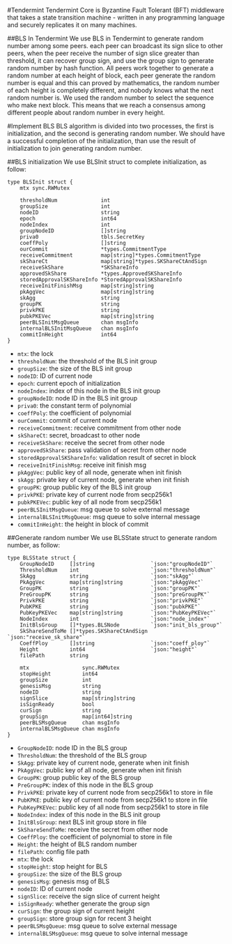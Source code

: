 #Tendermint
Tendermint Core is Byzantine Fault Tolerant (BFT) middleware that takes
a state transition machine - written in any programming language and
securely replicates it on many machines.

##BLS In Tendermint
We use BLS in Tendermint to generate random number among some peers. each
peer can broadcast its sign slice to other peers, when the peer receive the
number of sign slice greater than threshold, it can recover group sign, and
use the group sign to generate random number by hash function. All peers
work together to generate a random number at each height of block, each peer
generate the random number is equal and this can proved by mathematics, the
random number of each height is completely different, and nobody knows what
the next random number is. We used the random number to select the sequence
who make next block. This means that we reach a consensus among different
people about random number in every height.

#Implement BLS
BLS algorithm is divided into two processes, the first is initialization, and
the second is generating random number. We should have a successful completion
of the initialization, than use the result of initialization to join generating
random number.

##BLS initialization
We use BLSInit struct to complete initialization, as follow:
```
type BLSInit struct {
	mtx sync.RWMutex

	thresholdNum              int
	groupSize                 int
	nodeID                    string
	epoch                     int64
	nodeIndex                 int
	groupNodeID               []string
	priva0                    tbls.SecretKey
	coeffPoly                 []string
	ourCommit                 *types.CommitmentType
	receiveCommitment         map[string]*types.CommitmentType
	skShareCt                 map[string]*types.SKShareCtAndSign
	receiveSkShare            *SKShareInfo
	approvedSkShare           *types.ApprovedSKShareInfo
	storedApprovalSKShareInfo *StoredApprovalSKShareInfo
	receiveInitFinishMsg      map[string]string
	pkAggVec                  map[string]string
	skAgg                     string
	groupPK                   string
	privkPKE                  string
	pubkPKEVec                map[string]string
	peerBLSInitMsgQueue       chan msgInfo
	internalBLSInitMsgQueue   chan msgInfo
	commitInHeight            int64
}
```
- `mtx`: the lock
- `thresholdNum`: the threshold of the BLS init group
- `groupSize`: the size of the BLS init group
- `nodeID`: ID of current node
- `epoch`: current epoch of initialization
- `nodeIndex`: index of this node in the BLS init group
- `groupNodeID`: node ID in the BLS init group
- `priva0`: the constant term of polynomial
- `coeffPoly`: the coefficient of polynomial
- `ourCommit`: commit of current node
- `receiveCommitment`: receive commitment from other node
- `skShareCt`: secret, broadcast to other node
- `receiveSkShare`: receive the secret from other node
- `approvedSkShare`: pass validation of secret from other node
- `storedApprovalSKShareInfo`: validation result of secret in block
- `receiveInitFinishMsg`: receive init finish msg
- `pkAggVec`: public key of all node, generate when init finish
- `skAgg`: private key of current node, generate when init finish
- `groupPK`: group public key of the BLS init group
- `privkPKE`: private key of current node from secp256k1
- `pubkPKEVec`: public key of all node from secp256k1
- `peerBLSInitMsgQueue`: msg queue to solve external message
- `internalBLSInitMsgQueue`: msg queue to solve internal message
- `commitInHeight`: the height in block of commit

##Generate random number
We use BLSState struct to generate random number, as follow:
```
type BLSState struct {
	GroupNodeID     []string                  `json:"groupNodeID"`
	ThresholdNum    int                       `json:"thresholdNum"`
	SkAgg           string                    `json:"skAgg"`
	PkAggVec        map[string]string         `json:"pkAggVec"`
	GroupPK         string                    `json:"groupPK"`
	PreGroupPK      string                    `json:"preGroupPK"`
	PrivkPKE        string                    `json:"privkPKE"`
	PubKPKE         string                    `json:"pubkPKE"`
	PubKeyPKEVec    map[string]string         `json:"PubKeyPKEVec"`
	NodeIndex       int                       `json:"node_index"`
	InitBlsGroup    []*types.BLSNode          `json:"init_bls_group"`
	SkShareSendToMe []*types.SKShareCtAndSign `json:"receive_sk_share"`
	CoeffPloy       []string                  `json:"coeff_ploy"`
	Height          int64                     `json:"height"`
	filePath        string

	mtx                 sync.RWMutex
	stopHeight          int64
	groupSize           int
	genesisMsg          string
	nodeID              string
	signSlice           map[string]string
	isSignReady         bool
	curSign             string
	groupSign           map[int64]string
	peerBLSMsgQueue     chan msgInfo
	internalBLSMsgQueue chan msgInfo
}
```
- `GroupNodeID`: node ID in the BLS group
- `ThresholdNum`: the threshold of the BLS group
- `SkAgg`: private key of current node, generate when init finish
- `PkAggVec`: public key of all node, generate when init finish
- `GroupPK`: group public key of the BLS group
- `PreGroupPK`: index of this node in the BLS group
- `PrivkPKE`: private key of current node from secp256k1 to store in file
- `PubKPKE`: public key of current node from secp256k1 to store in file
- `PubKeyPKEVec`: public key of all node from secp256k1 to store in file
- `NodeIndex`: index of this node in the BLS init group
- `InitBlsGroup`: next BLS init group store in file
- `SkShareSendToMe`: receive the secret from other node
- `CoeffPloy`: the coefficient of polynomial to store in file
- `Height`: the height of BLS random number
- `filePath`: config file path
- `mtx`: the lock
- `stopHeight`: stop height for BLS
- `groupSize`: the size of the BLS group
- `genesisMsg`: genesis msg of BLS
- `nodeID`: ID of current node
- `signSlice`: receive the sign slice of current height
- `isSignReady`: whether generate the group sign
- `curSign`: the group sign of current height 
- `groupSign`: store group sign for recent 3 height
- `peerBLSMsgQueue`: msg queue to solve external message
- `internalBLSMsgQueue`: msg queue to solve internal message